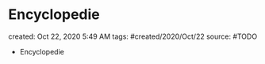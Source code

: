 # Encyclopedie

created: Oct 22, 2020 5:49 AM
tags: #created/2020/Oct/22
source: #TODO

- Encyclopedie